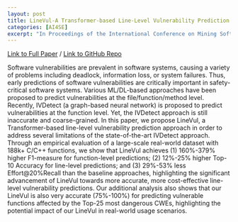 ```yaml
---
layout: post
title: LineVul-A Transformer-based Line-Level Vulnerability Prediction
categories: [AI4SE]
excerpt: "In Proceedings of the International Conference on Mining Software Repositories (MSR) 2021"
---
```

[Link to Full Paper](https://MichaelFu1998-create.github.io/papers/linevul.pdf) / [Link to GitHub Repo](https://github.com/awsm-research/LineVul)

Software vulnerabilities are prevalent in software systems, causing a variety of problems including deadlock, information loss, or system failures. Thus, early predictions of software vulnerabilities are critically important in safety-critical software systems. Various ML/DL-based approaches have been proposed to predict vulnerabilities at the file/function/method level. Recently, IVDetect (a graph-based neural network) is proposed to predict vulnerabilities at the function level. Yet, the IVDetect approach is still inaccurate and coarse-grained. In this paper, we propose LineVul, a Transformer-based line-level vulnerability prediction approach in order to address several limitations of the state-of-the-art IVDetect approach. Through an empirical evaluation of a large-scale real-world dataset with 188k+ C/C++ functions, we show that LineVul achieves (1) 160%-379% higher F1-measure for function-level predictions; (2) 12%-25% higher Top-10 Accuracy for line-level predictions; and (3) 29%-53% less Effort@20%Recall than the baseline approaches, highlighting the significant advancement of LineVul towards more accurate, more cost-effective line-level vulnerability predictions. Our additional analysis also shows that our LineVul is also very accurate (75%-100%) for predicting vulnerable functions affected by the Top-25 most dangerous CWEs, highlighting the potential impact of our LineVul in real-world usage scenarios.